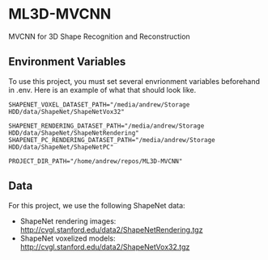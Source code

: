 # ML3D-MVCNN
MVCNN for 3D Shape Recognition and Reconstruction


## Environment Variables
To use this project, you must set several envrionment variables beforehand in .env. Here is an example of what that should look like.
```
SHAPENET_VOXEL_DATASET_PATH="/media/andrew/Storage HDD/data/ShapeNet/ShapeNetVox32"

SHAPENET_RENDERING_DATASET_PATH="/media/andrew/Storage HDD/data/ShapeNet/ShapeNetRendering"
SHAPENET_PC_RENDERING_DATASET_PATH="/media/andrew/Storage HDD/data/ShapeNet/ShapeNetPC"

PROJECT_DIR_PATH="/home/andrew/repos/ML3D-MVCNN"
```

## Data

For this project, we use the following ShapeNet data: 
- ShapeNet rendering images: http://cvgl.stanford.edu/data2/ShapeNetRendering.tgz
- ShapeNet voxelized models: http://cvgl.stanford.edu/data2/ShapeNetVox32.tgz
